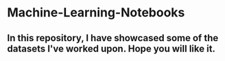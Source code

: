 # Machine-Learning-Notebooks
## In this repository, I have showcased some of the datasets I've worked upon. Hope you will like it.
